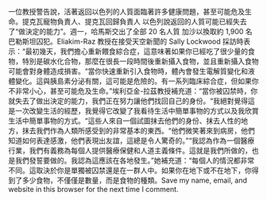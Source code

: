 一位教授警告說，活著返回以色列的人質面臨著許多健康問題，甚至可能危及生命。提克瓦寵物負責人、提克瓦回歸負責人 以色列說返回的人質可能已經失​​去了“做決定的能力”。週一，哈馬斯交出了全部 20 名人質 加沙以換取約 1,900 名巴勒斯坦囚犯。Eliakim-Raz 教授在接受天空新聞的 Sally Lockwood 採訪時表示：“最初幾天，我們擔心重新餵食綜合症，這意味著如果你已經吃了很少量的食物，特別是碳水化合物，那麼在很長一段時間後重新攝入食物，並且重新攝入食物可能會對身體造成損害。“當你快速重新引入食物時，體內會發生電解質變化和液體變化。這與胰島素分泌有關，這可能是危險的。有一系列臨床綜合症，但如果你不非常小心，甚至可能危及生命。”埃利亞金-拉茲教授補充道：“當你被囚禁時，你就失去了做出決定的能力，我們正在努力讓他們找回自己的身份。“我絕對覺得這是一次改變生活的經歷，我覺得它改變了我看待生活中簡單事物的方式以及我欣賞生活中簡單事物的方式。“這些人來自一個試圖抹去他們的身份、抹去人性的地方，抹去我們作為人類所感受到的非常基本的東西。“他們微笑著來到病房，他們知道如何表達感激，他們表現出友誼，這總是令人驚奇的。”“我認為作為一個醫療行業，我們有義務為每個人提供醫療保健和人道主義條件。這就是我們所做的，也是我們發誓要做的。我認為這應該在各地發生。”她補充道：“每個人的情況都非常不同。這取決於你是單獨被囚禁還是在一群人中。如果你在地下或不在地下，你得到了多少食物，不僅僅是數量，而是食物的種類。Save my name, email, and website in this browser for the next time I comment.